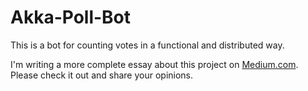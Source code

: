 # Akka-Poll-Bot
This is a bot for counting votes in a functional and distributed way.

I'm writing a more complete essay about this project on [Medium.com](medium.com). Please check it out and share your opinions.
